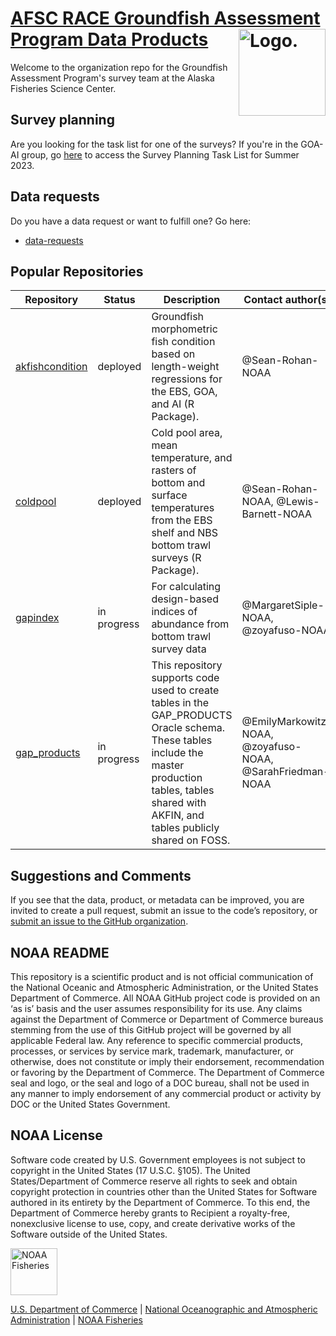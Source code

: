 # [AFSC RACE Groundfish Assessment Program Data Products](https://github.com/afsc-gap-products) <img src="https://avatars.githubusercontent.com/u/91760178?s=96&amp;v=4" alt="Logo." align="right" width="139" height="139"/>

Welcome to the organization repo for the Groundfish Assessment Program's survey team at the Alaska Fisheries Science Center. 

## Survey planning
Are you looking for the task list for one of the surveys? If you're in the GOA-AI group, go [here](https://github.com/orgs/afsc-gap-products/projects/4) to access the Survey Planning Task List for Summer 2023.

## Data requests
Do you have a data request or want to fulfill one? Go here:

* [data-requests](https://github.com/afsc-gap-products/data-requests)

## Popular Repositories

| Repository        | Status           | Description | Contact author(s)  |
| ------------- |-------------| -----|-----|
| [akfishcondition](https://github.com/afsc-gap-products/akfishcondition) | deployed | Groundfish morphometric fish condition based on length-weight regressions for the EBS, GOA, and AI (R Package). | @Sean-Rohan-NOAA |
| [coldpool](https://github.com/afsc-gap-products/coldpool)      | deployed | Cold pool area, mean temperature, and rasters of bottom and surface temperatures from the EBS shelf and NBS bottom trawl surveys (R Package).  | @Sean-Rohan-NOAA, @Lewis-Barnett-NOAA |
| [gapindex](https://github.com/afsc-gap-products/gapindex)      | in progress | For calculating design-based indices of abundance from bottom trawl survey data   | @MargaretSiple-NOAA, @zoyafuso-NOAA |
| [gap_products](https://afsc-gap-products.github.io/gap_products/)     | in progress | This repository supports code used to create tables in the GAP_PRODUCTS Oracle schema. These tables include the master production tables, tables shared with AKFIN, and tables publicly shared on FOSS.   | @EmilyMarkowitz-NOAA, @zoyafuso-NOAA, @SarahFriedman-NOAA |

## Suggestions and Comments

If you see that the data, product, or metadata can be improved, you are invited to create a pull request, submit an issue to the code’s repository, or [submit an issue to the GitHub organization](https://github.com/afsc-gap-products/data-requests/issues).

## NOAA README

This repository is a scientific product and is not official
communication of the National Oceanic and Atmospheric Administration, or
the United States Department of Commerce. All NOAA GitHub project code
is provided on an ‘as is’ basis and the user assumes responsibility for
its use. Any claims against the Department of Commerce or Department of
Commerce bureaus stemming from the use of this GitHub project will be
governed by all applicable Federal law. Any reference to specific
commercial products, processes, or services by service mark, trademark,
manufacturer, or otherwise, does not constitute or imply their
endorsement, recommendation or favoring by the Department of Commerce.
The Department of Commerce seal and logo, or the seal and logo of a DOC
bureau, shall not be used in any manner to imply endorsement of any
commercial product or activity by DOC or the United States Government.

## NOAA License

Software code created by U.S. Government employees is not subject to
copyright in the United States (17 U.S.C. §105). The United
States/Department of Commerce reserve all rights to seek and obtain
copyright protection in countries other than the United States for
Software authored in its entirety by the Department of Commerce. To this
end, the Department of Commerce hereby grants to Recipient a
royalty-free, nonexclusive license to use, copy, and create derivative
works of the Software outside of the United States.

<img src="https://raw.githubusercontent.com/nmfs-general-modeling-tools/nmfspalette/main/man/figures/noaa-fisheries-rgb-2line-horizontal-small.png" alt="NOAA Fisheries" height="75"/>

[U.S. Department of Commerce](https://www.commerce.gov/) \| [National
Oceanographic and Atmospheric Administration](https://www.noaa.gov) \|
[NOAA Fisheries](https://www.fisheries.noaa.gov/)
